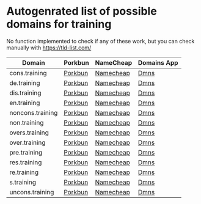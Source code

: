 # Autogenrated list of possible domains for training

No function implemented to check if any of these work, but you can check manually with https://tld-list.com/

| Domain | Porkbun | NameCheap | Domains App |
|---|---|---|---|
| cons.training | [Porkbun](https://porkbun.com/checkout/search?prb=e814663da1&tlds=&idnLanguage=&search=search&q=cons.training) | [Namecheap](https://www.namecheap.com/domains/registration/results/?domain=cons.training) | [Dmns](https://dmns.app/domains?q=cons.training) |
| de.training | [Porkbun](https://porkbun.com/checkout/search?prb=e814663da1&tlds=&idnLanguage=&search=search&q=de.training) | [Namecheap](https://www.namecheap.com/domains/registration/results/?domain=de.training) | [Dmns](https://dmns.app/domains?q=de.training) |
| dis.training | [Porkbun](https://porkbun.com/checkout/search?prb=e814663da1&tlds=&idnLanguage=&search=search&q=dis.training) | [Namecheap](https://www.namecheap.com/domains/registration/results/?domain=dis.training) | [Dmns](https://dmns.app/domains?q=dis.training) |
| en.training | [Porkbun](https://porkbun.com/checkout/search?prb=e814663da1&tlds=&idnLanguage=&search=search&q=en.training) | [Namecheap](https://www.namecheap.com/domains/registration/results/?domain=en.training) | [Dmns](https://dmns.app/domains?q=en.training) |
| noncons.training | [Porkbun](https://porkbun.com/checkout/search?prb=e814663da1&tlds=&idnLanguage=&search=search&q=noncons.training) | [Namecheap](https://www.namecheap.com/domains/registration/results/?domain=noncons.training) | [Dmns](https://dmns.app/domains?q=noncons.training) |
| non.training | [Porkbun](https://porkbun.com/checkout/search?prb=e814663da1&tlds=&idnLanguage=&search=search&q=non.training) | [Namecheap](https://www.namecheap.com/domains/registration/results/?domain=non.training) | [Dmns](https://dmns.app/domains?q=non.training) |
| overs.training | [Porkbun](https://porkbun.com/checkout/search?prb=e814663da1&tlds=&idnLanguage=&search=search&q=overs.training) | [Namecheap](https://www.namecheap.com/domains/registration/results/?domain=overs.training) | [Dmns](https://dmns.app/domains?q=overs.training) |
| over.training | [Porkbun](https://porkbun.com/checkout/search?prb=e814663da1&tlds=&idnLanguage=&search=search&q=over.training) | [Namecheap](https://www.namecheap.com/domains/registration/results/?domain=over.training) | [Dmns](https://dmns.app/domains?q=over.training) |
| pre.training | [Porkbun](https://porkbun.com/checkout/search?prb=e814663da1&tlds=&idnLanguage=&search=search&q=pre.training) | [Namecheap](https://www.namecheap.com/domains/registration/results/?domain=pre.training) | [Dmns](https://dmns.app/domains?q=pre.training) |
| res.training | [Porkbun](https://porkbun.com/checkout/search?prb=e814663da1&tlds=&idnLanguage=&search=search&q=res.training) | [Namecheap](https://www.namecheap.com/domains/registration/results/?domain=res.training) | [Dmns](https://dmns.app/domains?q=res.training) |
| re.training | [Porkbun](https://porkbun.com/checkout/search?prb=e814663da1&tlds=&idnLanguage=&search=search&q=re.training) | [Namecheap](https://www.namecheap.com/domains/registration/results/?domain=re.training) | [Dmns](https://dmns.app/domains?q=re.training) |
| s.training | [Porkbun](https://porkbun.com/checkout/search?prb=e814663da1&tlds=&idnLanguage=&search=search&q=s.training) | [Namecheap](https://www.namecheap.com/domains/registration/results/?domain=s.training) | [Dmns](https://dmns.app/domains?q=s.training) |
| uncons.training | [Porkbun](https://porkbun.com/checkout/search?prb=e814663da1&tlds=&idnLanguage=&search=search&q=uncons.training) | [Namecheap](https://www.namecheap.com/domains/registration/results/?domain=uncons.training) | [Dmns](https://dmns.app/domains?q=uncons.training) |
